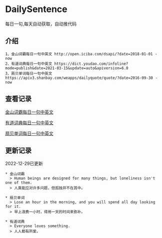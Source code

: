 # DailySentence

每日一句,每天自动获取，自动推代码

## 介绍

```
1、金山词霸每日一句中英文 http://open.iciba.com/dsapi/?date=2018-01-01 - now
2、有道词典每日一句中英文 https://dict.youdao.com/infoline?mode=publish&date=2021-03-15&update=auto&apiversion=6.0
3、扇贝单词每日一句中英文 https://apiv3.shanbay.com/weapps/dailyquote/quote/?date=2016-09-30 - now
```

## 查看记录

[金山词霸每日一句中英文](./data/iciba/)

[有道词典每日一句中英文](./data/youdao/)

[扇贝单词每日一句中英文](./data/shanbay/)

## 更新记录
2022-12-29已更新 
```
* 金山词霸
  > Human beings are designed for many things, but loneliness isn't one of them.
  > 人类能应对许多问题，但孤独并不在其中。

* 扇贝单词
  > Lose an hour in the morning, and you will spend all day looking for it.
  > 早上浪费一小时，得用一天的时间来弥补。

* 有道词典
  > Everyone loves something.
  > 人人都有所爱。

```

